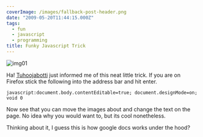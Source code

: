 ```yaml
---
coverImage: /images/fallback-post-header.png
date: "2009-05-20T11:44:15.000Z"
tags:
  - fun
  - javascript
  - programming
title: Funky Javascript Trick
---
```


![img01](/wp-content/uploads/2009/05/img01.png "img01")

Ha! [Tuhoojabotti](https://canihasablog.blogspot.com/) just informed me of this neat little trick. If you are on Firefox stick the following into the address bar and hit enter.

<!-- more -->

`javascript:document.body.contentEditable=true; document.designMode=on; void 0`

Now see that you can move the images about and change the text on the page. No idea why you would want to, but its cool nonetheless.

Thinking about it, I guess this is how google docs works under the hood?
